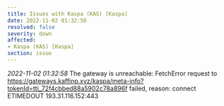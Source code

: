 ```yaml
---
title: Issues with Kaspa (KAS) [Kaspa]
date: 2022-11-02 01:32:58
resolved: false
severity: down
affected:
- Kaspa (KAS) [Kaspa]
section: issue
---
```


*2022-11-02 01:32:58* The gateway is unreachable: FetchError request to https://gateways.kaffinp.xyz/kaspa/meta-info?tokenId=tti_72f4cbbed88a5902c78a896f failed, reason: connect ETIMEDOUT 193.31.116.152:443